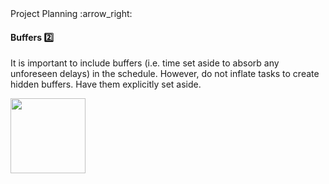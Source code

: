 <link rel="stylesheet" href="{{baseUrl}}/css/textbook.css">

<div class="website-content">

<div id="path">Project Planning :arrow_right: </div>

<div id="title">

#### Buffers :two:

</div>

<div id="body">

It is important to include buffers (i.e. time set aside to absorb any unforeseen delays) in the schedule. However, do not inflate tasks to create hidden buffers. Have them explicitly set aside.

<img src="{{baseUrl}}/projectPlanning/buffers/images/schedule.png" height="120" />
<p/>

</div>

</div>
